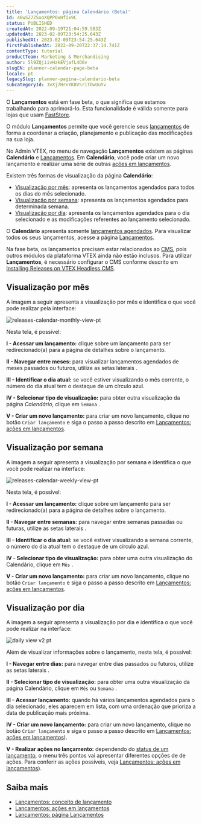 ```yaml
---
title: 'Lançamentos: página Calendário (Beta)'
id: 46wSZ7Z5xoXQPP0xHfIx9C
status: PUBLISHED
createdAt: 2022-09-19T21:04:59.583Z
updatedAt: 2023-02-09T23:54:25.643Z
publishedAt: 2023-02-09T23:54:25.643Z
firstPublishedAt: 2022-09-20T22:37:14.741Z
contentType: tutorial
productTeam: Marketing & Merchandising
author: 5l9ZQjiivHzkEVjafL4O6v
slugEN: planner-calendar-page-beta
locale: pt
legacySlug: planner-pagina-calendario-beta
subcategoryId: 3vXj7HrnYK8V5riTOwUuYv
---
```


<div class="alert alert-info">
  <p>O <strong>Lançamentos</strong> está em fase beta, o que significa que estamos trabalhando para aprimorá-lo. Esta funcionalidade é válida somente para lojas que usam <a href="https://www.faststore.dev/">FastStore</a>.</p>
</div>

O módulo **Lançamentos** permite que você gerencie seus [lançamentos](/pt/tutorial/planner-conceito-de-lancamento-beta--4pWhQTXG0aIIsi2TYxxRkZ) de forma a coordenar a criação, planejamento e publicação das modificações na sua loja. 

No Admin VTEX, no menu de navegação **Lançamentos** existem as páginas **Calendário** e [Lançamentos](/pt/tutorial/planner-pagina-lancamentos-beta--2p7IiVD6K8i1iRiwHph5sw). Em **Calendário**, você pode criar um novo lançamento e realizar uma série de outras [ações em lançamentos](/pt/tutorial/planner-acoes-em-lancamentos-beta--1zsomdifPEQkdV6RW93JyW).

Existem três formas de visualização da página **Calendário**:

* [Visualização por mês](#visualizacao-por-mes): apresenta os lançamentos agendados para todos os dias do mês selecionado.
* [Visualização por semana](#visualizacao-por-semana): apresenta os lançamentos agendados para determinada semana.
* [Visualização por dia](#visualizacao-por-dia): apresenta os lançamentos agendados para o dia selecionado e as modificações referentes ao lançamento selecionado.

O **Calendário** apresenta somente [lançamentos agendados](/pt/tutorial/planner-acoes-em-lancamentos-beta--1zsomdifPEQkdV6RW93JyW#agendar). Para visualizar todos os seus lançamentos, acesse a página [Lançamentos](/pt/tutorial/planner-pagina-lancamentos-beta--2p7IiVD6K8i1iRiwHph5sw).

<div class="alert alert-warning">
  <p>Na fase beta, os lançamentos precisam estar relacionados ao <a href="https://help.vtex.com/pt/tracks/cms--2YcpgIljVaLVQYMzxQbc3z/4yB9wSl79cArd68aRBnBZ2">CMS</a>, pois outros módulos da plataforma VTEX ainda não estão inclusos. Para utilizar <strong>Lançamentos</strong>, é necessário configurar o CMS conforme descrito em <a href="https://www.faststore.dev/how-to-guides/cms/vtex-headless-cms/Installing%20Releases%20on%20VTEX%20Headless%20CMS">Installing Releases on VTEX Headless CMS</a>.</p>
</div>

## Visualização por mês

A imagem a seguir apresenta a visualização por mês e identifica o que você pode realizar pela interface:

![releases-calendar-monthly-view-pt](https://images.ctfassets.net/alneenqid6w5/BQCF0b8kNzGTOv06wCOde/6f066a16c87c6bccc2ac229dd83cca4b/releases-calendar-monthly-view-pt.png)

Nesta tela, é possível:

**I - Acessar um lançamento:** clique sobre um lançamento para ser redirecionado(a) para a página de detalhes sobre o lançamento.

**II - Navegar entre meses:** para visualizar lançamentos agendados de meses passados ou futuros, utilize as setas laterais <i class="fas fa-angle-left"></i> <i class="fas fa-angle-right"></i>.

**III - Identificar o dia atual:** se você estiver visualizando o mês corrente, o número do dia atual tem o destaque de um círculo azul.

**IV - Selecionar tipo de visualização:** para obter outra visualização da página _Calendário_, clique em `Semana` <i class="fas fa-angle-down"></i>.

**V - Criar um novo lançamento:** para criar um novo lançamento, clique no botão `Criar lançamento` e siga o passo a passo descrito em [Lançamentos: ações em lançamentos](/pt/tutorial/planner-acoes-em-lancamentos-beta--1zsomdifPEQkdV6RW93JyW).

## Visualização por semana

A imagem a seguir apresenta a visualização por semana e identifica o que você pode realizar na interface:

![releases-calendar-weekly-view-pt](https://images.ctfassets.net/alneenqid6w5/QHZDKB0IX07GLoEO84NJv/936efd12d08cbcc539bccfad7dc9da55/releases-calendar-weekly-view-pt.png)

Nesta tela, é possível:

**I - Acessar um lançamento:** clique sobre um lançamento para ser redirecionado(a) para a página de detalhes sobre o lançamento.

**II - Navegar entre semanas:** para navegar entre semanas passadas ou futuras, utilize as setas laterais <i class="fas fa-angle-left"></i> <i class="fas fa-angle-right"></i>.

**III - Identificar o dia atual:** se você estiver visualizando a semana corrente, o número do dia atual tem o destaque de um círculo azul.

**IV - Selecionar tipo de visualização:** para obter uma outra visualização do Calendário, clique em `Mês` <i class="fas fa-angle-down"></i>.

**V - Criar um novo lançamento:** para criar um novo lançamento, clique no botão `Criar lançamento` e siga o passo a passo descrito em [Lançamentos: ações em lançamentos](/pt/tutorial/planner-acoes-em-lancamentos-beta--1zsomdifPEQkdV6RW93JyW).

## Visualização por dia

A imagem a seguir apresenta a visualização por dia e identifica o que você pode realizar na interface:

![daily view v2 pt](https://images.ctfassets.net/alneenqid6w5/5dwgo1qqTYNFMKV4sBNW0Q/6b5ee0b8d3f0ede45eb8bc70b0c3f885/daily_view_v2_pt.png)

Além de visualizar informações sobre o lançamento, nesta tela, é possível:

**I - Navegar entre dias:** para navegar entre dias passados ou futuros, utilize as setas laterais <i class="fas fa-angle-left"></i> <i class="fas fa-angle-right"></i>.

**II - Selecionar tipo de visualização:** para obter uma outra visualização da página Calendário, clique em `Mês` <i class="fas fa-angle-down"></i> ou `Semana` <i class="fas fa-angle-down"></i>.

**III - Acessar lançamento:** quando há vários lançamentos agendados para o dia selecionado, eles aparecem em lista, com uma ordenação que prioriza a data de publicação mais próxima.

**IV - Criar um novo lançamento:** para criar um novo lançamento, clique no botão `Criar lançamento` e siga o passo a passo descrito em [Lançamentos: ações em lançamentos](/pt/tutorial/planner-acoes-em-lancamentos-beta--1zsomdifPEQkdV6RW93JyW)).

**V - Realizar ações no lançamento:** dependendo do [status de um lançamento](/pt/tutorial/planner-conceito-de-lancamento-beta--4pWhQTXG0aIIsi2TYxxRkZ#status-de-lancamentos), o menu três pontos <i class="fas fa-ellipsis-v"></i> vai apresentar diferentes opções de de ações. Para conferir as ações possíveis, veja [Lançamentos: ações em lançamentos](/pt/tutorial/planner-acoes-em-lancamentos-beta--1zsomdifPEQkdV6RW93JyW)).

## Saiba mais

* [Lançamentos: conceito de lançamento](/pt/tutorial/planner-conceito-de-lancamento-beta--4pWhQTXG0aIIsi2TYxxRkZ)
* [Lançamentos: ações em lançamentos](/pt/tutorial/planner-acoes-em-lancamentos-beta--1zsomdifPEQkdV6RW93JyW)
* [Lançamentos: página Lançamentos](/pt/tutorial/planner-pagina-lancamentos-beta--2p7IiVD6K8i1iRiwHph5sw)
